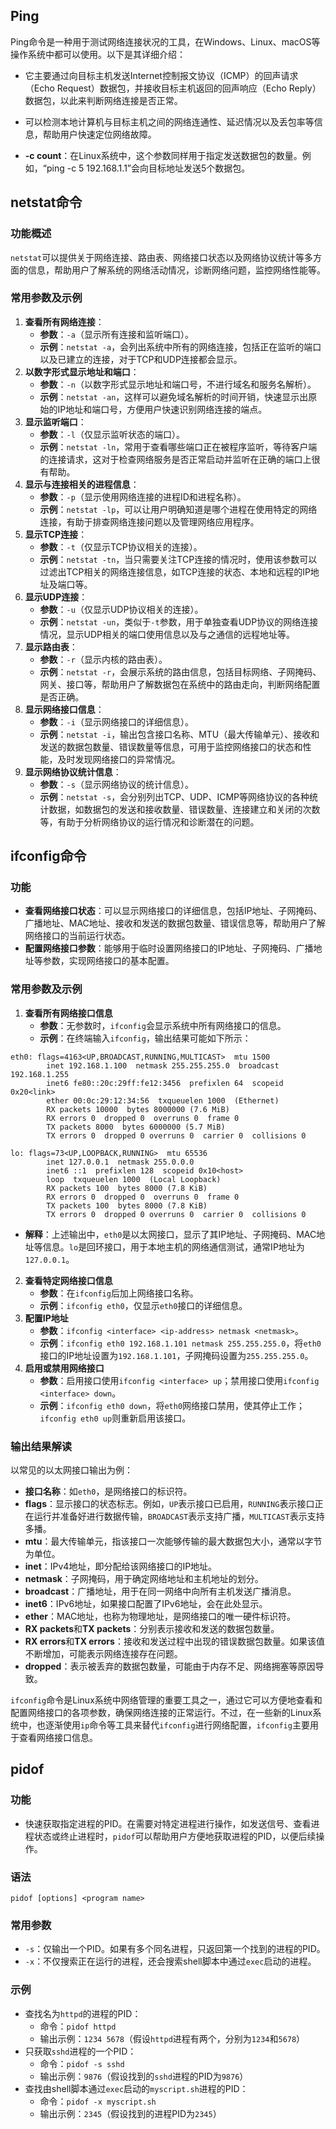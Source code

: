 ﻿
## Ping
Ping命令是一种用于测试网络连接状况的工具，在Windows、Linux、macOS等操作系统中都可以使用。以下是其详细介绍：


- 它主要通过向目标主机发送Internet控制报文协议（ICMP）的回声请求（Echo Request）数据包，并接收目标主机返回的回声响应（Echo Reply）数据包，以此来判断网络连接是否正常。
- 可以检测本地计算机与目标主机之间的网络连通性、延迟情况以及丢包率等信息，帮助用户快速定位网络故障。

- **-c count**：在Linux系统中，这个参数同样用于指定发送数据包的数量。例如，“ping -c 5 192.168.1.1”会向目标地址发送5个数据包。

## netstat命令

### 功能概述
`netstat`可以提供关于网络连接、路由表、网络接口状态以及网络协议统计等多方面的信息，帮助用户了解系统的网络活动情况，诊断网络问题，监控网络性能等。

### 常用参数及示例
1. **查看所有网络连接**：
    - **参数**：`-a`（显示所有连接和监听端口）。
    - **示例**：`netstat -a`，会列出系统中所有的网络连接，包括正在监听的端口以及已建立的连接，对于TCP和UDP连接都会显示。
2. **以数字形式显示地址和端口**：
    - **参数**：`-n`（以数字形式显示地址和端口号，不进行域名和服务名解析）。
    - **示例**：`netstat -an`，这样可以避免域名解析的时间开销，快速显示出原始的IP地址和端口号，方便用户快速识别网络连接的端点。
3. **显示监听端口**：
    - **参数**：`-l`（仅显示监听状态的端口）。
    - **示例**：`netstat -ln`，常用于查看哪些端口正在被程序监听，等待客户端的连接请求，这对于检查网络服务是否正常启动并监听在正确的端口上很有帮助。
4. **显示与连接相关的进程信息**：
    - **参数**：`-p`（显示使用网络连接的进程ID和进程名称）。
    - **示例**：`netstat -lp`，可以让用户明确知道是哪个进程在使用特定的网络连接，有助于排查网络连接问题以及管理网络应用程序。
5. **显示TCP连接**：
    - **参数**：`-t`（仅显示TCP协议相关的连接）。
    - **示例**：`netstat -tn`，当只需要关注TCP连接的情况时，使用该参数可以过滤出TCP相关的网络连接信息，如TCP连接的状态、本地和远程的IP地址及端口等。
6. **显示UDP连接**：
    - **参数**：`-u`（仅显示UDP协议相关的连接）。
    - **示例**：`netstat -un`，类似于`-t`参数，用于单独查看UDP协议的网络连接情况，显示UDP相关的端口使用信息以及与之通信的远程地址等。
7. **显示路由表**：
    - **参数**：`-r`（显示内核的路由表）。
    - **示例**：`netstat -r`，会展示系统的路由信息，包括目标网络、子网掩码、网关、接口等，帮助用户了解数据包在系统中的路由走向，判断网络配置是否正确。
8. **显示网络接口信息**：
    - **参数**：`-i`（显示网络接口的详细信息）。
    - **示例**：`netstat -i`，输出包含接口名称、MTU（最大传输单元）、接收和发送的数据包数量、错误数量等信息，可用于监控网络接口的状态和性能，及时发现网络接口的异常情况。
9. **显示网络协议统计信息**：
    - **参数**：`-s`（显示网络协议的统计信息）。
    - **示例**：`netstat -s`，会分别列出TCP、UDP、ICMP等网络协议的各种统计数据，如数据包的发送和接收数量、错误数量、连接建立和关闭的次数等，有助于分析网络协议的运行情况和诊断潜在的问题。

## ifconfig命令

### 功能
- **查看网络接口状态**：可以显示网络接口的详细信息，包括IP地址、子网掩码、广播地址、MAC地址、接收和发送的数据包数量、错误信息等，帮助用户了解网络接口的当前运行状态。
- **配置网络接口参数**：能够用于临时设置网络接口的IP地址、子网掩码、广播地址等参数，实现网络接口的基本配置。

### 常用参数及示例
1. **查看所有网络接口信息**
    - **参数**：无参数时，`ifconfig`会显示系统中所有网络接口的信息。
    - **示例**：在终端输入`ifconfig`，输出结果可能如下所示：
```
eth0: flags=4163<UP,BROADCAST,RUNNING,MULTICAST>  mtu 1500
        inet 192.168.1.100  netmask 255.255.255.0  broadcast 192.168.1.255
        inet6 fe80::20c:29ff:fe12:3456  prefixlen 64  scopeid 0x20<link>
        ether 00:0c:29:12:34:56  txqueuelen 1000  (Ethernet)
        RX packets 10000  bytes 8000000 (7.6 MiB)
        RX errors 0  dropped 0  overruns 0  frame 0
        TX packets 8000  bytes 6000000 (5.7 MiB)
        TX errors 0  dropped 0 overruns 0  carrier 0  collisions 0

lo: flags=73<UP,LOOPBACK,RUNNING>  mtu 65536
        inet 127.0.0.1  netmask 255.0.0.0
        inet6 ::1  prefixlen 128  scopeid 0x10<host>
        loop  txqueuelen 1000  (Local Loopback)
        RX packets 100  bytes 8000 (7.8 KiB)
        RX errors 0  dropped 0  overruns 0  frame 0
        TX packets 100  bytes 8000 (7.8 KiB)
        TX errors 0  dropped 0 overruns 0  carrier 0  collisions 0
```
   - **解释**：上述输出中，`eth0`是以太网接口，显示了其IP地址、子网掩码、MAC地址等信息。`lo`是回环接口，用于本地主机的网络通信测试，通常IP地址为`127.0.0.1`。
2. **查看特定网络接口信息**
    - **参数**：在`ifconfig`后加上网络接口名称。
    - **示例**：`ifconfig eth0`，仅显示`eth0`接口的详细信息。
3. **配置IP地址**
    - **参数**：`ifconfig <interface> <ip-address> netmask <netmask>`。
    - **示例**：`ifconfig eth0 192.168.1.101 netmask 255.255.255.0`，将`eth0`接口的IP地址设置为`192.168.1.101`，子网掩码设置为`255.255.255.0`。
4. **启用或禁用网络接口**
    - **参数**：启用接口使用`ifconfig <interface> up`；禁用接口使用`ifconfig <interface> down`。
    - **示例**：`ifconfig eth0 down`，将`eth0`网络接口禁用，使其停止工作；`ifconfig eth0 up`则重新启用该接口。

### 输出结果解读
以常见的以太网接口输出为例：
- **接口名称**：如`eth0`，是网络接口的标识符。
- **flags**：显示接口的状态标志。例如，`UP`表示接口已启用，`RUNNING`表示接口正在运行并准备好进行数据传输，`BROADCAST`表示支持广播，`MULTICAST`表示支持多播。
- **mtu**：最大传输单元，指该接口一次能够传输的最大数据包大小，通常以字节为单位。
- **inet**：IPv4地址，即分配给该网络接口的IP地址。
- **netmask**：子网掩码，用于确定网络地址和主机地址的划分。
- **broadcast**：广播地址，用于在同一网络中向所有主机发送广播消息。
- **inet6**：IPv6地址，如果接口配置了IPv6地址，会在此处显示。
- **ether**：MAC地址，也称为物理地址，是网络接口的唯一硬件标识符。
- **RX packets**和**TX packets**：分别表示接收和发送的数据包数量。
- **RX errors**和**TX errors**：接收和发送过程中出现的错误数据包数量。如果该值不断增加，可能表示网络连接存在问题。
- **dropped**：表示被丢弃的数据包数量，可能由于内存不足、网络拥塞等原因导致。

`ifconfig`命令是Linux系统中网络管理的重要工具之一，通过它可以方便地查看和配置网络接口的各项参数，确保网络连接的正常运行。不过，在一些新的Linux系统中，也逐渐使用`ip`命令等工具来替代`ifconfig`进行网络配置，`ifconfig`主要用于查看网络接口信息。

## pidof

### 功能
- 快速获取指定进程的PID。在需要对特定进程进行操作，如发送信号、查看进程状态或终止进程时，`pidof`可以帮助用户方便地获取进程的PID，以便后续操作。

### 语法
`pidof [options] <program name>`

### 常用参数
- `-s`：仅输出一个PID。如果有多个同名进程，只返回第一个找到的进程的PID。
- `-x`：不仅搜索正在运行的进程，还会搜索shell脚本中通过`exec`启动的进程。

### 示例
- 查找名为`httpd`的进程的PID：
    - 命令：`pidof httpd`
    - 输出示例：`1234 5678`（假设`httpd`进程有两个，分别为`1234`和`5678`）
- 只获取`sshd`进程的一个PID：
    - 命令：`pidof -s sshd`
    - 输出示例：`9876`（假设找到的`sshd`进程的PID为`9876`）
- 查找由shell脚本通过`exec`启动的`myscript.sh`进程的PID：
    - 命令：`pidof -x myscript.sh`
    - 输出示例：`2345`（假设找到的进程PID为`2345`）


